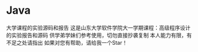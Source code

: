 # Java
大学课程的实验源码和报告
这是山东大学软件学院大一学期课程：高级程序设计的实验报告和源码
供学弟学妹们参考使用，切勿直接抄袭复制
本人能力有限，有不足之处请指出
如果对您有帮助，请给我一个Star！
